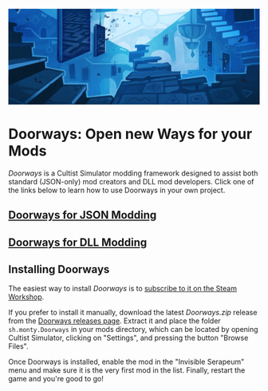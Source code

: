![](images/ui/banner.jpg)

# Doorways: Open new Ways for your Mods

*Doorways* is a Cultist Simulator modding framework designed to assist
both standard (JSON-only) mod creators and DLL mod developers. Click one
of the links below to learn how to use Doorways in your own project.

## [Doorways for JSON Modding](https://github.com/Montessquio/Doorways/wiki/JSON-Modding)

## [Doorways for DLL Modding](https://github.com/Montessquio/Doorways/wiki/DLL-Modding)

## Installing Doorways

The easiest way to install *Doorways* is to [subscribe to it on the Steam Workshop](https://steamcommunity.com/sharedfiles/filedetails/?id=2883549031).

If you prefer to install it manually, download the latest *Doorways.zip* release from the [Doorways releases page](https://github.com/Montessquio/Doorways/releases). Extract it and place the folder `sh.monty.Doorways` in your mods directory, which can be located by opening Cultist Simulator, clicking on "Settings", and pressing the button "Browse Files".

Once Doorways is installed, enable the mod in the "Invisible Serapeum" menu and make sure it is the very first mod in the list.
Finally, restart the game and you're good to go!
